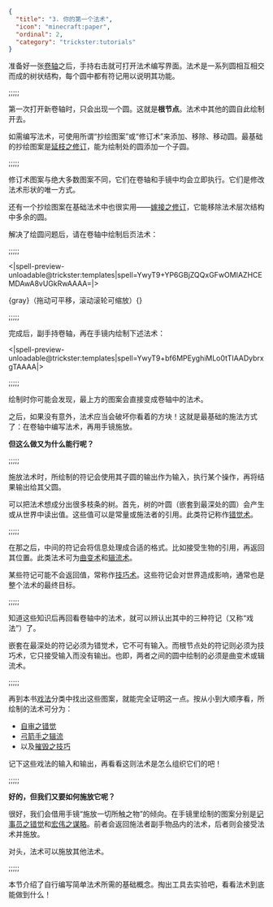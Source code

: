 ```json
{
  "title": "3. 你的第一个法术",
  "icon": "minecraft:paper",
  "ordinal": 2,
  "category": "trickster:tutorials"
}
```

准备好一张[卷轴](^trickster:items/scroll_and_quill)之后，手持右击就可打开法术编写界面。法术是一系列圆相互相交而成的树状结构，每个圆中都有符记用以说明其功能。

;;;;;

第一次打开新卷轴时，只会出现一个圆。这就是**根节点**。法术中其他的圆自此绘制开去。


如需编写法术，可使用所谓“抄绘图案”或“修订术”来添加、移除、移动圆。最基础的抄绘图案是[延枝之修订](^trickster:editing#1)，能为绘制处的圆添加一个子圆。

;;;;;

修订术图案与绝大多数图案不同，它们在卷轴和手镜中均会立即执行。它们是修改法术形状的唯一方式。


还有一个抄绘图案在基础法术中也很实用——[嫁接之修订](^trickster:editing#12)，它能移除法术层次结构中多余的圆。


解决了绘圆问题后，请在卷轴中绘制后页法术：

;;;;;

<|spell-preview-unloadable@trickster:templates|spell=YwyT9+YP6GBjZQQxGFwOMIAZHCEMDAwA8vUGkRwAAAA=|>

{gray}（拖动可平移，滚动滚轮可缩放）{}

;;;;;

完成后，副手持卷轴，再在手镜内绘制下述法术：

<|spell-preview-unloadable@trickster:templates|spell=YwyT9+bf6MPEyghiMLo0tTIAADybrxgTAAAA|>

;;;;;

绘制时你可能会发现，最上方的图案会直接变成卷轴中的法术。


之后，如果没有意外，法术应当会破坏你看着的方块！这就是最基础的施法方式了：在卷轴中编写法术，再用手镜施放。


**但这么做又为什么能行呢？**

;;;;;

施放法术时，所绘制的符记会使用其子圆的输出作为输入，执行某个操作，再将结果输出给其父圆。


可以把法术想成分出很多枝条的树。首先，树的叶圆（嵌套到最深处的圆）会产生或从世界中读出值。这些值可以是常量或施法者的引用。此类符记称作[错觉术](^trickster:delusions_ingresses)。

;;;;;

在那之后，中间的符记会将信息处理成合适的格式。比如接受生物的引用，再返回其位置。此类法术可为[曲变术](^trickster:distortions)和[辑流术](^trickster:delusions_ingresses)。


某些符记可能不会返回值，常称作[技巧术](^trickster:ploys)。这些符记会对世界造成影响，通常也是整个法术的最终目标。

;;;;;

知道这些知识后再回看卷轴中的法术，就可以辨认出其中的三种符记（又称“戏法”）了。


嵌套在最深处的符记必须为错觉术，它不可有输入。而根节点处的符记则必须为技巧术，它只接受输入而没有输出。也即，两者之间的圆中绘制的必须是曲变术或辑流术。

;;;;;

再到本书[戏法](^trickster:tricks)分类中找出这些图案，就能完全证明这一点。按从小到大顺序看，所绘制的法术可分为：

- [自审之错觉](^trickster:delusions_ingresses/caster_tricks#4)
- [弓箭手之辑流](^trickster:delusions_ingresses/raycast#2)
- 以及[摧毁之技巧](^trickster:ploys/block#2)

记下这些戏法的输入和输出，再看看这则法术是怎么组织它们的吧！

;;;;;

**好的，但我们又要如何施放它呢？**


很好，我们会借用手镜“施放一切所触之物”的倾向。在手镜里绘制的图案分别是[记事员之错觉](^trickster:tricks/basic#3)和[宏伟之谋略](^trickster:distortions/functions#3)。前者会返回施法者副手物品内的法术，后者则会接受法术并施放。


对头，法术可以施放其他法术。

;;;;;

本节介绍了自行编写简单法术所需的基础概念。掏出工具去实验吧，看看法术到底能做到什么！
